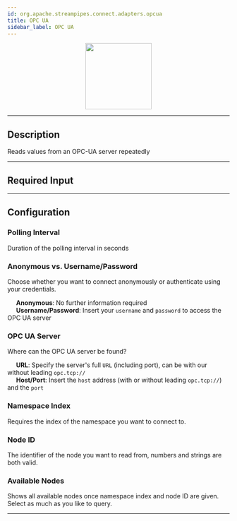 ```yaml
---
id: org.apache.streampipes.connect.adapters.opcua
title: OPC UA
sidebar_label: OPC UA
---
```


<!--
  ~ Licensed to the Apache Software Foundation (ASF) under one or more
  ~ contributor license agreements.  See the NOTICE file distributed with
  ~ this work for additional information regarding copyright ownership.
  ~ The ASF licenses this file to You under the Apache License, Version 2.0
  ~ (the "License"); you may not use this file except in compliance with
  ~ the License.  You may obtain a copy of the License at
  ~
  ~    http://www.apache.org/licenses/LICENSE-2.0
  ~
  ~ Unless required by applicable law or agreed to in writing, software
  ~ distributed under the License is distributed on an "AS IS" BASIS,
  ~ WITHOUT WARRANTIES OR CONDITIONS OF ANY KIND, either express or implied.
  ~ See the License for the specific language governing permissions and
  ~ limitations under the License.
  ~
  -->



<p align="center"> 
    <img src="/docs/img/pipeline-elements/org.apache.streampipes.connect.adapters.opcua/icon.png" width="150px;" class="pe-image-documentation"/>
</p>

***

## Description

Reads values from an OPC-UA server repeatedly

***

## Required Input

***

## Configuration

### Polling Interval

Duration of the polling interval in seconds

### Anonymous vs. Username/Password

Choose whether you want to connect anonymously or authenticate using your credentials.

&nbsp;&nbsp;&nbsp;&nbsp; **Anonymous**: No further information required <br>
&nbsp;&nbsp;&nbsp;&nbsp; **Username/Password**: Insert your `username` and `password` to access the OPC UA server

### OPC UA Server

Where can the OPC UA server be found?

&nbsp;&nbsp;&nbsp;&nbsp; **URL**: Specify the server's full `URL` (including port), can be with our without leading `opc.tcp://`<br>
&nbsp;&nbsp;&nbsp;&nbsp; **Host/Port**: Insert the `host` address (with or without leading `opc.tcp://`) and the `port`<br>

### Namespace Index

Requires the index of the namespace you want to connect to.

### Node ID

The identifier of the node you want to read from, numbers and strings are both valid.

### Available Nodes

Shows all available nodes once namespace index and node ID are given.
Select as much as you like to query.

***
